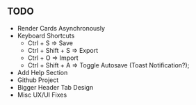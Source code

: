 ## TODO
* Render Cards Asynchronously
* Keyboard Shortcuts
  * Ctrl + S => Save
  * Ctrl + Shift + S => Export
  * Ctrl + O => Import
  * Ctrl + Shift + A => Toggle Autosave (Toast Notification?);
* Add Help Section
* Github Project
* Bigger Header Tab Design
* Misc UX/UI Fixes